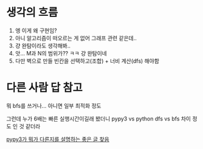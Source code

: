 # 생각의 흐름
1. 엥 이게 왜 구현임?
2. 아니 알고리즘이 떠오르는 게 없어 그래프 관련 같은데..
3. 걍 완탐이라도 생각해봐..
4. 앗... M과 N의 범위가?? ㅋㅋ 걍 완탐이네
5. 다만 벽으로 만들 빈칸을 선택하고(조합) + 너비 계산(dfs) 해야함
   
# 다른 사람 답 참고
뭐 bfs를 쓰거나... 아니면 일부 최적화 정도

그런데 누가 6배는 빠른 실행시간이길래 봤더니
pypy3 vs python
dfs vs bfs 차이 정도 인 것 같더라

[pypy3가 뭐가 다른지를 설명하는 좋은 글 찾음](https://ralp0217.tistory.com/entry/Python3-%EC%99%80-PyPy3-%EC%B0%A8%EC%9D%B4)
